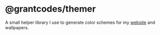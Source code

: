 # @grantcodes/themer

A small helper library I use to generate color schemes for my [website](https://grant.codes) and wallpapers.
